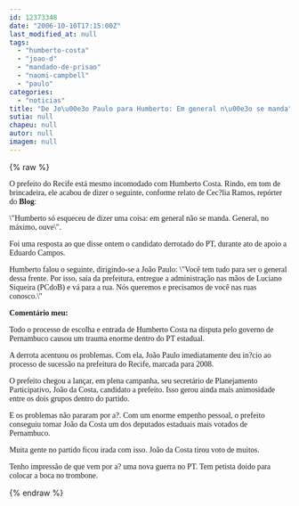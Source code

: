 ```yaml
---
id: 12373348
date: "2006-10-10T17:15:00Z"
last_modified_at: null
tags:
  - "humberto-costa"
  - "joao-d"
  - "mandado-de-prisao"
  - "naomi-campbell"
  - "paulo"
categories:
  - "noticias"
title: "De Jo\u00e3o Paulo para Humberto: Em general n\u00e3o se manda"
sutia: null
chapeu: null
autor: null
imagem: null
---
```

{% raw %}
<p><P><FONT face=Verdana>O prefeito do Recife está mesmo incomodado com Humberto Costa. Rindo, em tom de brincadeira, ele acabou de dizer o seguinte, conforme relato de Cec?lia Ramos, repórter do <STRONG>Blog</STRONG>:</FONT></P></p>
<p><P><FONT face=Verdana>\"Humberto só esqueceu de dizer uma coisa: em general não se manda. General, no máximo, ouve\".</FONT></P></p>
<p><P><FONT face=Verdana>Foi uma resposta ao que disse ontem o candidato derrotado do PT, durante ato de apoio a Eduardo Campos. </FONT></P></p>
<p><P><FONT face=Verdana>Humberto falou o seguinte, dirigindo-se a João Paulo: \"Você tem tudo para ser o general dessa frente. Por isso, saia da prefeitura, entregue a administração nas mãos de Luciano Siqueira (PCdoB) e vá para a rua. Nós queremos e precisamos de você nas ruas conosco.\"</FONT></P></p>
<p><P><FONT face=Verdana><STRONG>Comentário meu:</STRONG></FONT></P></p>
<p><P><FONT face=Verdana>Todo o processo de escolha e entrada de Humberto Costa na disputa pelo governo de Pernambuco causou um trauma enorme dentro do PT estadual. </FONT></P></p>
<p><P><FONT face=Verdana>A derrota acentuou os problemas. Com ela, João Paulo imediatamente deu in?cio ao processo de sucessão na prefeitura do Recife, marcada para 2008.</FONT></P></p>
<p><P><FONT face=Verdana>O prefeito chegou a lançar, em plena campanha, seu secretário de Planejamento Participativo, João da Costa, candidato a prefeito. Isso gerou ainda mais animosidade entre os dois grupos dentro do partido.</FONT></P></p>
<p><P><FONT face=Verdana>E os problemas não pararam por a?. Com um enorme empenho pessoal, o prefeito conseguiu tornar João da Costa um dos deputados estaduais mais votados de Pernambuco. </FONT></P></p>
<p><P><FONT face=Verdana>Muita gente no partido ficou irada com isso. João da Costa tirou voto de muitos.</FONT></P></p>
<p><P><FONT face=Verdana>Tenho impressão de que vem por a? uma nova guerra no PT. Tem petista doido para colocar a boca no trombone.</FONT></P> </p>
{% endraw %}
